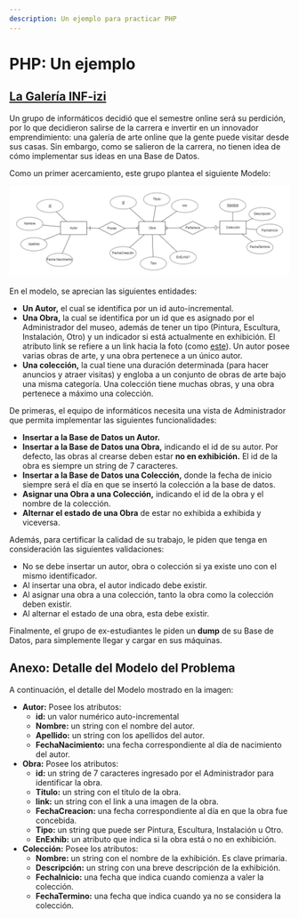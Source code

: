 ```yaml
---
description: Un ejemplo para practicar PHP
---
```


# PHP: Un ejemplo

## [La Galería INF-izi](https://es.wikipedia.org/wiki/Galer%C3%ADa_Uffizi)

Un grupo de informáticos decidió que el semestre online será su perdición, por lo que decidieron salirse de la carrera e invertir en un innovador emprendimiento: una galería de arte online que la gente puede visitar desde sus casas. Sin embargo, como se salieron de la carrera, no tienen idea de cómo implementar sus ideas en una Base de Datos.

Como un primer acercamiento, este grupo plantea el siguiente Modelo:

![Modelo preliminar de la Galer&#xED;a](../../.gitbook/assets/image-3.png)

En el modelo, se aprecian las siguientes entidades:

* **Un Autor,** el cual se identifica por un id auto-incremental.
* **Una Obra,** la cual se identifica por un id que es asignado por el Administrador del museo, además de tener un tipo \(Pintura, Escultura, Instalación, Otro\) y un indicador si está actualmente en exhibición. El atributo link se refiere a un link hacia la foto \(como [este](https://upload.wikimedia.org/wikipedia/commons/6/66/VanGogh-starry_night_ballance1.jpg)\). Un autor posee varias obras de arte, y una obra pertenece a un único autor.
* **Una colección,** la cual tiene una duración determinada \(para hacer anuncios y atraer visitas\) y engloba a un conjunto de obras de arte bajo una misma categoría. Una colección tiene muchas obras, y una obra pertenece a máximo una colección.

De primeras, el equipo de informáticos necesita una vista de Administrador que permita implementar las siguientes funcionalidades:

* **Insertar a la Base de Datos un Autor.**
* **Insertar a la Base de Datos una Obra,** indicando el id de su autor. Por defecto, las obras al crearse deben estar **no en exhibición.** El id de la obra es siempre un string de 7 caracteres.
* **Insertar a la Base de Datos una Colección,** donde la fecha de inicio siempre será el día en que se insertó la colección a la base de datos. 
* **Asignar una Obra a una Colección,** indicando el id de la obra y el nombre de la colección.
* **Alternar el estado de una Obra** de estar no exhibida a exhibida y viceversa.

Además, para certificar la calidad de su trabajo, le piden que tenga en consideración las siguientes validaciones:

* No se debe insertar un autor, obra o colección si ya existe uno con el mismo identificador.
* Al insertar una obra, el autor indicado debe existir.
* Al asignar una obra a una colección, tanto la obra como la colección deben existir.
* Al alternar el estado de una obra, esta debe existir.

Finalmente, el grupo de ex-estudiantes le piden un **dump** de su Base de Datos, para simplemente llegar y cargar en sus máquinas.

## Anexo: Detalle del Modelo del Problema

A continuación, el detalle del Modelo mostrado en la imagen:

* **Autor:** Posee los atributos:
  * **id:** un valor numérico auto-incremental
  * **Nombre:** un string con el nombre del autor.
  * **Apellido:** un string con los apellidos del autor.
  * **FechaNacimiento:** una fecha correspondiente al día de nacimiento del autor.
* **Obra:** Posee los atributos:
  * **id:** un string de 7 caracteres ingresado por el Administrador para identificar la obra.
  * **Titulo:** un string con el título de la obra.
  * **link:** un string con el link a una imagen de la obra.
  * **FechaCreacion:** una fecha correspondiente al día en que la obra fue concebida.
  * **Tipo:** un string que puede ser Pintura, Escultura, Instalación u Otro.
  * **EnExhib:** un atributo que indica si la obra está o no en exhibición.
* **Colección:** Posee los atributos:
  * **Nombre:** un string con el nombre de la exhibición. Es clave primaria.
  * **Descripción:** un string con una breve descripción de la exhibición.
  * **FechaInicio:** una fecha que indica cuando comienza a valer la colección.
  * **FechaTermino:** una fecha que indica cuando ya no se considera la colección.

